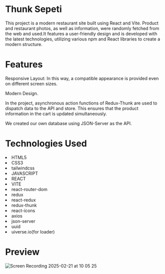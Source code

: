 <h1>Thunk Sepeti</h1>
  
<p>This project is a modern restaurant site built using React and Vite. Product and restaurant photos, as well as information, were randomly fetched from the web and used.It features a user-friendly design and is developed with the latest technologies, utilizing various npm and React libraries to create a modern structure.</p>

<h1>Features</h1>

<p>Responsive Layout: In this way, a compatible appearance is provided even on different screen sizes.</p>
<p>Modern Design.</p>
<p>In the project, asynchronous action functions of Redux-Thunk are used to dispatch data to the API and store. This ensures that the product information in the cart is updated simultaneously.</p>
<p>We created our own database using JSON-Server as the API.</p>

<h1>Technologies Used</h1>

<li>HTML5</li>
<li>CSS3</li>
<li>tailwindcss</li>
<li>JAVASCRIPT</li>
<li>REACT</li>
<li>VITE</li>
<li>react-router-dom</li>
<li>redux</li>
<li>react-redux</li>
<li>redux-thunk</li>
<li>react-icons</li>
<li>axios</li>
<li>json-server</li>
<li>uuid</li>
<li>uiverse.io(for loader)</li>

<h1>Preview</h1>

![Screen Recording 2025-02-21 at 10 05 25](https://github.com/user-attachments/assets/a8087fcb-9044-4646-af36-91417191cfe9)
